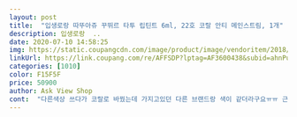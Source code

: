 ```yaml
---
layout: post 
title:  "입생로랑 따뚜아쥬 꾸뛰르 타투 립틴트 6ml, 22호 코랄 안티 메인스트림, 1개" 
description: 입생로랑  ..
date: 2020-07-10 14:58:25 
img: https://static.coupangcdn.com/image/product/image/vendoritem/2018/09/07/3456904080/5534d9f2-bece-4aef-93b8-2f973c1859ff.jpg 
linkUrl: https://link.coupang.com/re/AFFSDP?lptag=AF3600438&subid=ahnPublicAsk&pageKey=55483099&itemId=193056606&vendorItemId=3549761510&traceid=V0-113-58232e3c5eed1975 
categories: [1010] 
color: F15F5F 
price: 50900 
author: Ask View Shop 
cont:  "다른색상 쓰다가 코랄로 바꿨는데 가지고있던 다른 브랜드랑 색이 같더라구요ㅠㅠ 근데 입생이 더 착색이 잘되고 좋아요<br/>데일리로도 무난<br/>바를때 시원한 느낌<br/>색상예쁘네요<br/>색은 그냥 형광핑크인데 여리여리해보이고 괜찮아요.<br/> 웜톤보다는 쿨톤분들에게 예쁠것 같긴한데 웜톤분들이 쓰셔도 나쁘진 않을것 같습니다.<br/> 사진보다 더 핑크입니다.<br/> 블루라이트제거를 해서 그런가 약간 주황색으로 보일수 있는데 전혀 아닙니다.<br/> (다른색)정품이랑 비교했을 때 외관으로는 크게 차이가 없습니다.<br/> 그런데 브러쉬? 팁?이 불량이더라구요.<br/> 그래서 싼듯 반품하기 귀찮고 색은 마음에 들어서 그냥 쓰려구요.<br/><br/>쨍한 코랄은 아니고<br/>핑크빛 살짝 있어요!!<br/>" 
---
```


